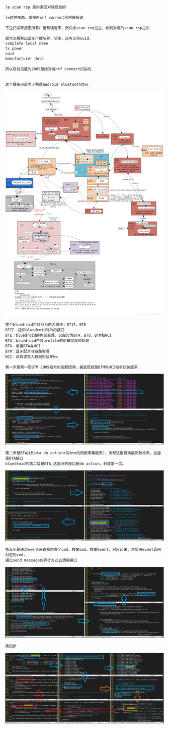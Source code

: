 ```
le scan rsp 是用来回对端信息的

le这种东西，直接用nrf connect应用来解说

下拉扫描直接把所有广播都读进来，然后发scan req过去，收到对端的scan rsp之后

就可以解释出蓝牙广播名称，功率，还可以带uuid，
complete local name
tx power
uuid 
manufacturer data

所以目前设置的2009是给对端nrf connect扫描的


这个框架只是为了熟悉android bluetooth而已

```
![image](https://github.com/Poco-Ye/m_code/blob/master/bluedroid%E4%B8%8B2009%E6%8C%87%E4%BB%A4/char.png)

```
整个bluedroid可以分为两大模块：BTIF，BTE
BTIF：提供bluedroid对外的接口
BTE：bluedroid的内部处理，又细分为BTA，BTU，BTM和HCI
BTA：bluedroid中各profile的逻辑实现和处理
BTU：承接BTA与HCI
BTM：蓝牙配对与链路管理
HCI：读取或写入数据到蓝牙hw

第一步是第一层BTM 2009指令的函数回溯，最底层就是BTM将HCI指令封装起来
```
![image](https://github.com/Poco-Ye/m_code/blob/master/bluedroid%E4%B8%8B2009%E6%8C%87%E4%BB%A4/1.png)
```
第二步是BTA找到bta dm action(将btm的函数聚集起来)，发现这里有功能函数枚举，这里是BTA接口
bluedroid的第二层是BTA,这部分的接口是dm action，封装第一层。
```
![image](https://github.com/Poco-Ye/m_code/blob/master/bluedroid%E4%B8%8B2009%E6%8C%87%E4%BB%A4/2.png)
```
第三步是通过event来选择跑哪个cmd，枚举cmd，枚举event，对应起来，然后用event调用对应的cmd，
通过send message的异步方式去调用接口
```
![image](https://github.com/Poco-Ye/m_code/blob/master/bluedroid%E4%B8%8B2009%E6%8C%87%E4%BB%A4/3.png)
```
第四步
```
![image](https://github.com/Poco-Ye/m_code/blob/master/bluedroid%E4%B8%8B2009%E6%8C%87%E4%BB%A4/4.png)

